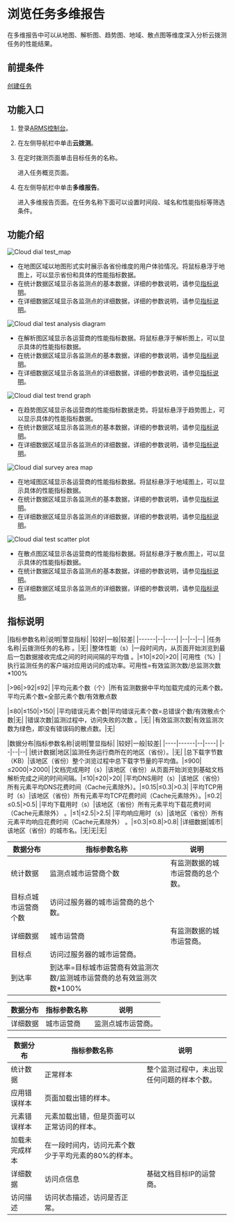 # 浏览任务多维报告

在多维报告中可以从地图、解析图、趋势图、地域、散点图等维度深入分析云拨测任务的性能结果。

## 前提条件

[创建任务](/cn.zh-CN/云拨测/快速入门/创建任务.md)

## 功能入口

1.  登录[ARMS控制台](https://arms.console.aliyun.com/#/home)。
2.  在左侧导航栏中单击**云拨测**。
3.  在定时拨测页面单击目标任务的名称。

    进入任务概览页面。

4.  在左侧导航栏中单击**多维报告**。

    进入多维报告页面。在任务名称下面可以设置时间段、域名和性能指标等筛选条件。


## 功能介绍



![Cloud dial test_map](https://static-aliyun-doc.oss-accelerate.aliyuncs.com/assets/img/zh-CN/5328754061/p179613.png)

-   在地图区域以地图形式实时展示各省份维度的用户体验情况。将鼠标悬浮于地图上，可以显示省份和具体的性能指标数据。
-   在统计数据区域显示各监测点的基本数据，详细的参数说明，请参见[指标说明](#section_7yl_0t8_81a)。
-   在详细数据区域显示各监测点的详细数据，详细的参数说明，请参见[指标说明](#section_7yl_0t8_81a)。

![Cloud dial test analysis diagram](https://static-aliyun-doc.oss-accelerate.aliyuncs.com/assets/img/zh-CN/5021321261/p179680.png)

-   在解析图区域显示各运营商的性能指标数据。将鼠标悬浮于解析图上，可以显示具体的性能指标数据。
-   在统计数据区域显示各监测点的基本数据，详细的参数说明，请参见[指标说明](#section_7yl_0t8_81a)。
-   在详细数据区域显示各监测点的详细数据，详细的参数说明，请参见[指标说明](#section_7yl_0t8_81a)。

![Cloud dial test trend graph](https://static-aliyun-doc.oss-accelerate.aliyuncs.com/assets/img/zh-CN/5328754061/p179681.png)

-   在趋势图区域显示各运营商的性能指标数据走势。将鼠标悬浮于趋势图上，可以显示具体的性能指标数据。
-   在统计数据区域显示各监测点的基本数据，详细的参数说明，请参见[指标说明](#section_7yl_0t8_81a)。
-   在详细数据区域显示各监测点的详细数据，详细的参数说明，请参见[指标说明](#section_7yl_0t8_81a)。

![Cloud dial survey area map](https://static-aliyun-doc.oss-accelerate.aliyuncs.com/assets/img/zh-CN/6328754061/p179684.png)

-   在地域图区域显示各运营商的性能指标数据。将鼠标悬浮于地域图上，可以显示具体的性能指标数据。
-   在统计数据区域显示各监测点的基本数据，详细的参数说明，请参见[指标说明](#section_7yl_0t8_81a)。
-   在详细数据区域显示各监测点的详细数据，详细的参数说明，请参见[指标说明](#section_7yl_0t8_81a)。

![Cloud dial test scatter plot](https://static-aliyun-doc.oss-accelerate.aliyuncs.com/assets/img/zh-CN/6328754061/p179685.png)

-   在散点图区域显示各运营商的性能指标数据。将鼠标悬浮于散点图上，可以显示具体的性能指标数据。
-   在统计数据区域显示各监测点的基本数据，详细的参数说明，请参见[指标说明](#section_7yl_0t8_81a)。
-   在详细数据区域显示各监测点的详细数据，详细的参数说明，请参见[指标说明](#section_7yl_0t8_81a)。

## 指标说明

|指标参数名称|说明|警显指标|
|较好|一般|较差|
|------|--|----|
|--|--|--|
|任务名称|云拨测任务的名称 。|无|
|整体性能（s）|一段时间内，从页面开始浏览到最后一包数据接收完成之间的时间间隔的平均值 。|≤10|≤20|\>20|
|可用性（%）|执行监测任务的客户端对应用访问的成功率。可用性=有效监测次数/总监测次数\*100%

|\>96|\>92|≤92|
|平均元素个数（个）|所有监测数据中平均加载完成的元素个数。平均元素个数=全部元素个数/有效散点数

|≤80|≤150|\>150|
|平均错误元素个数|平均错误元素个数=总错误个数/有效散点个数|无|
|错误次数|监测过程中，访问失败的次数 。|无|
|有效监测次数|有效监测次数为绿色，即没有错误码的散点数。|无|

|数据分布|指标参数名称|说明|警显指标|
|较好|一般|较差|
|----|------|--|----|
|--|--|--|
|统计数据|地区|监测任务运行商所在的地区（省份）。|无|
|总下载字节数（KB）|该地区（省份）整个浏览过程中总下载字节量的平均值。|≤900|≤2000|\>2000|
|文档完成用时（s）|该地区（省份）从页面开始浏览到基础文档解析完成之间的时间间隔。|≤10|≤20|\>20|
|平均DNS用时（s）|该地区（省份）所有元素平均DNS花费时间（Cache元素除外）。|≤0.15|≤0.3|\>0.3|
|平均TCP用时（s）|该地区（省份）所有元素平均TCP花费时间（Cache元素除外）。|≤0.2|≤0.5|\>0.5|
|平均下载用时（s）|该地区（省份）所有元素平均下载花费时间（Cache元素除外） 。|≤1|≤2.5|\>2.5|
|平均响应用时（s）|该地区（省份）所有元素平均响应花费时间（Cache元素除外） 。|≤0.3|≤0.8|\>0.8|
|详细数据|城市|该地区（省份）的城市名。|无|无|无|

|数据分布|指标参数名称|说明|
|----|------|--|
|统计数据|监测点城市运营商个数|有监测数据的城市运营商的总个数。|
|目标点城市运营商个数|访问过服务器的城市运营商的总个数。|
|详细数据|城市运营商|有监测数据的城市运营商。|
|目标点|访问过服务器的城市运营商。|
|到达率|到达率=目标城市运营商有效监测次数/监测城市运营商的总有效监测次数\*100%|

|数据分布|指标参数名称|说明|
|----|------|--|
|详细数据|城市运营商|监测点城市运营商。|

|数据分布|指标参数名称|说明|
|----|------|--|
|统计数据|正常样本|整个监测过程中，未出现任何问题的样本个数。|
|应用错误样本|页面加载出错的样本。|
|元素错误样本|元素加载出错，但是页面可以正常访问的样本。|
|加载未完成样本|在一段时间内，访问元素个数少于平均元素的80%的样本。|
|详细数据|访问点信息|基础文档目标IP的运营商。|
|访问描述|访问状态描述，访问是否正常。|

